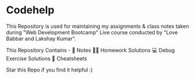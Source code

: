 # Codehelp
This Repository is used for maintaining my assignments & class notes taken during "Web Development Bootcamp" Live course conducted by "Love Babbar and Lakshay Kumar".

This Repository Contains - 
  📖 Notes
  🧑‍💻 Homework Solutions 
  💻 Debug Exercise Solutions 
  📄 Cheatsheets

Star this Repo if you find it helpful :)
